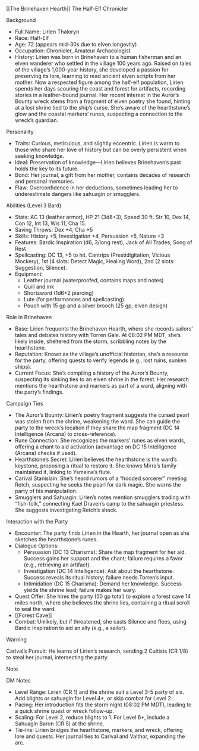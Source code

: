 [[The Brinehaven Hearth]]
The Half-Elf Chronicler

Background

- Full Name: Lirien Thaloryn
- Race: Half-Elf
- Age: 72 (appears mid-30s due to elven longevity)
- Occupation: Chronicler, Amateur Archaeologist
- History: Lirien was born in Brinehaven to a human fisherman and an elven wanderer who settled in the village 100 years ago. Raised on tales of the village’s 1,000-year history, she developed a passion for preserving its lore, learning to read ancient elven scripts from her mother. Now a respected figure among the half-elf population, Lirien spends her days scouring the coast and forest for artifacts, recording stories in a leather-bound journal. Her recent interest in the Auror’s Bounty wreck stems from a fragment of elven poetry she found, hinting at a lost shrine tied to the ship’s curse. She’s aware of the hearthstone’s glow and the coastal markers’ runes, suspecting a connection to the wreck’s guardian.

Personality

- Traits: Curious, meticulous, and slightly eccentric. Lirien is warm to those who share her love of history but can be overly persistent when seeking knowledge.
- Ideal: Preservation of knowledge—Lirien believes Brinehaven’s past holds the key to its future.
- Bond: Her journal, a gift from her mother, contains decades of research and personal memories.
- Flaw: Overconfidence in her deductions, sometimes leading her to underestimate dangers like sahuagin or smugglers.

Abilities (Level 3 Bard)

- Stats: AC 13 (leather armor), HP 21 (3d8+3), Speed 30 ft. Str 10, Dex 14, Con 12, Int 13, Wis 11, Cha 15.
- Saving Throws: Dex +4, Cha +5
- Skills: History +5, Investigation +4, Persuasion +5, Nature +3
- Features: Bardic Inspiration (d6, 3/long rest), Jack of All Trades, Song of Rest
- Spellcasting: DC 13, +5 to hit. Cantrips (Prestidigitation, Vicious Mockery), 1st (4 slots: Detect Magic, Healing Word), 2nd (2 slots: Suggestion, Silence).
- Equipment:
    - Leather journal (waterproofed, contains maps and notes)
    - Quill and ink
    - Shortsword (1d6+2 piercing)
    - Lute (for performances and spellcasting)
    - Pouch with 15 gp and a silver brooch (25 gp, elven design)

Role in Brinehaven

- Base: Lirien frequents the Brinehaven Hearth, where she records sailors’ tales and debates history with Torren Gale. At 08:02 PM MDT, she’s likely inside, sheltered from the storm, scribbling notes by the hearthstone.
- Reputation: Known as the village’s unofficial historian, she’s a resource for the party, offering quests to verify legends (e.g., lost ruins, sunken ships).
- Current Focus: She’s compiling a history of the Auror’s Bounty, suspecting its sinking ties to an elven shrine in the forest. Her research mentions the hearthstone and markers as part of a ward, aligning with the party’s findings.

Campaign Ties

- The Auror’s Bounty: Lirien’s poetry fragment suggests the cursed pearl was stolen from the shrine, weakening the ward. She can guide the party to the wreck’s location if they share the map fragment (DC 14 Intelligence (Arcana) to cross-reference).
- Rune Connection: She recognizes the markers’ runes as elven wards, offering a chant to aid activation (advantage on DC 15 Intelligence (Arcana) checks if used).
- Hearthstone’s Secret: Lirien believes the hearthstone is the ward’s keystone, proposing a ritual to restore it. She knows Mirra’s family maintained it, linking to Ysmeine’s flute.
- Carival Stanislain: She’s heard rumors of a “hooded sorcerer” meeting Retch, suspecting he seeks the pearl for dark magic. She warns the party of his manipulation.
- Smugglers and Sahuagin: Lirien’s notes mention smugglers trading with “fish-folk,” connecting Kael Draven’s camp to the sahuagin priestess. She suggests investigating Retch’s shack.

Interaction with the Party

- Encounter: The party finds Lirien in the Hearth, her journal open as she sketches the hearthstone’s runes. 
- Dialogue Options:
    - Persuasion (DC 13 Charisma): Share the map fragment for her aid. Success gains her support and the chant; failure requires a favor (e.g., retrieving an artifact).
    - Investigation (DC 14 Intelligence): Ask about the hearthstone. Success reveals its ritual history; failure needs Torren’s input.
    - Intimidation (DC 15 Charisma): Demand her knowledge. Success yields the shrine lead; failure makes her wary.
- Quest Offer: She hires the party (50 gp total) to explore a forest cave 14 miles north, where she believes the shrine lies, containing a ritual scroll to seal the ward.
- [[Forest Cave]]
- Combat: Unlikely, but if threatened, she casts Silence and flees, using Bardic Inspiration to aid an ally (e.g., a sailor).


> [!WARNING]
>  Carival’s Pursuit: He learns of Lirien’s research, sending 2 Cultists (CR 1/8) to steal her journal, intersecting the party.


> [!NOTE]
> DM Notes
> 
> - Level Range: Lirien (CR 1) and the shrine suit a Level 3-5 party of six. Add blights or sahuagin for Level 4+, or skip combat for Level 2.
> - Pacing: Her introduction fits the storm night (08:02 PM MDT), leading to a quick shrine quest or wreck follow-up.
> - Scaling: For Level 2, reduce blights to 1. For Level 6+, include a Sahuagin Baron (CR 5) at the shrine.
> - Tie-Ins: Lirien bridges the hearthstone, markers, and wreck, offering lore and quests. Her journal ties to Carival and Valthor, expanding the arc.